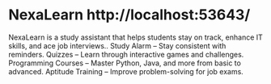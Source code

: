 # NexaLearn http://localhost:53643/
NexaLearn is a study assistant that helps students stay on track, enhance IT skills, and ace job interviews.. Study Alarm – Stay consistent with reminders. Quizzes – Learn through interactive games and challenges. Programming Courses – Master Python, Java, and more from basic to advanced. Aptitude Training – Improve problem-solving for job exams.
